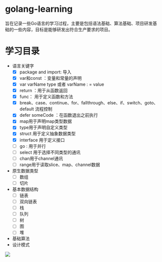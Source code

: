 # golang-learning
旨在记录一些Go语言的学习过程，主要是包括语法基础、算法基础、项目研发基础的一些内容，目标是能够研发出符合生产要求的项目。


# 学习目录

- 语言关键字
  - [x] package and import: 导入
  - [x] var和const ：变量和常量的声明
  - [x] var varName type  或者 varName : = value
  - [x] return ：用于从函数返回
  - [x] func： 用于定义函数和方法
  - [x] break、case、continue、for、fallthrough、else、if、switch、goto、default 流程控制
  - [x] defer someCode ：在函数退出之前执行
  - [x] map用于声明map类型数据
  - [x] type用于声明自定义类型
  - [x] struct 用于定义抽象数据类型
  - [x] interface 用于定义接口
  - [ ] go : 用于并行
  - [ ] select 用于选择不同类型的通讯
  - [ ] chan用于channel通讯
  - [ ] range用于读取slice、map、channel数据
- 原生数据类型
  - [ ] 数组
  - [ ] 切片
- 基本数据结构
  - [ ] 链表
  - [ ] 双向链表
  - [ ] 栈
  - [ ] 队列
  - [ ] 树
  - [ ] 图
  - [ ] 堆
- 基础算法
- 设计模式

<a href="https://www.buymeacoffee.com/fishcookie"><img src="https://img.buymeacoffee.com/button-api/?text=Buy me a coffee&emoji=&slug=fishcookie&button_colour=FFDD00&font_colour=000000&font_family=Cookie&outline_colour=000000&coffee_colour=ffffff" /></a>
